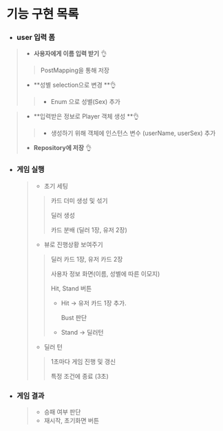 # 기능 구현 목록

- ### user 입력 폼

>- **사용자에게 이름 입력 받기** 👌
>
> >PostMapping을 통해 저장 
>
>- **성별 selection으로 변경 **👌
>
>  > - Enum 으로 성별(Sex) 추가
>

>- **입력받은 정보로 Player 객체 생성 **👌
>
>  > - 생성하기 위해 객체에 인스턴스 변수 (userName, userSex) 추가
>
>- **Repository에 저장** 👌

- ### 게임 실행

  >- 초기 세팅
  >
  >  >카드 더미 생성 및 섞기
  >  >
  >  >딜러 생성
  >  >
  >  >카드 분배 (딜러 1장, 유저 2장)
  >
  >- 뷰로 진행상황 보여주기
  >
  >  > 딜러 카드 1장, 유저 카드 2장
  >  >
  >  > 사용자 정보 화면(이름, 성별에 따른 이모지)
  >  >
  >  > Hit, Stand 버튼
  >  >
  >  > - Hit -> 유저 카드 1장 추가.
  >  >
  >  >   Bust 판단
  >  >
  >  > - Stand -> 딜러턴
  >
  >- 딜러 턴
  >
  >  >1초마다 게임 진행 및 갱신
  >  >
  >  >특정 조건에 종료 (3초)

- ### 게임 결과

  >- 승패 여부 판단
  >- 재시작, 초기화면 버튼
